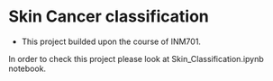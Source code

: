# Skin Cancer classification

- This project builded upon the course of INM701.

In order to check this project please look at Skin_Classification.ipynb notebook.
